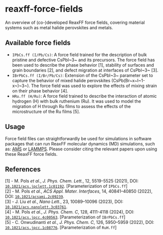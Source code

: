 # reaxff-force-fields

An overview of (co-)developed ReaxFF force fields, covering material systems such as metal halide perovskites and metals.

## Available force fields

 - `IPbCs.ff (I/Pb/Cs)`: A force field trained for the description of bulk pristine and defective CsPbI~3~ and its precursors. The force field has been used to describe the phase behavior [1], stability of surfaces and grain boundaries [2], and defect migration at interfaces of CsPbI~3~ [3].
 - `IBrPbCs.ff (I/Br/Pb/Cs)`: Extension of the CsPbI~3~ parameter set to capture the behavior of mixed halide perovskites (CsPb(Br~x~I~1-x~)~3~). The force field was used to explore the effects of mixing strain on their phase behavior [4].
 - `HRu.ff (H/Ru)`: A force field trained to describe the interaction of atomic hydrogen (H) with bulk ruthenium (Ru). It was used to model the migration of H through Ru films to assess the effects of the microstructure of the Ru films [5].

## Usage

Force field files can straightforwardly be used for simulations in software packages that can run ReaxFF molecular dynamics (MD) simulations, such as: [AMS](https://www.scm.com/amsterdam-modeling-suite/reaxff/) or [LAMMPS](https://www.lammps.org/#gsc.tab=0). Please consider citing the relevant papers upon using these ReaxFF force fields.

## References

[1] - M. Pols *et al.*, *J. Phys. Chem. Lett.*, 12, 5519-5525 (2021), DOI:  [`10.1021/acs.jpclett.1c01192`](https://doi.org/10.1021/acs.jpclett.1c01192). [Parameterization of `IPbCs.ff`]  
[2] - M. Pols *et al.*, *ACS Appl. Mater. Interfaces*, 14, 40841–40850 (2022), DOI:  [`10.1021/acsami.2c09239`](https://doi.org/10.1021/acsami.2c09239).  
[3] - J. Liu *et al.*, *Nano Lett.*, 23, 10089–10096 (2023), DOI:  [`10.1021/acs.nanolett.3c03761`](https://doi.org/10.1021/acs.nanolett.3c03761).  
[4] - M. Pols *et al.*, *J. Phys. Chem. C*, 128, 4111-4118 (2024), DOI:  [`10.1021/acs.jpcc.4c00563`](https://doi.org/10.1021/acs.jpcc.4c00563). [Parameterization of `IBrPbCs.ff`]  
[5] - C. Onwudinanti *et al.*, *J. Phys. Chem. C*, 126, 5950–5959 (2022), DOI:  [`10.1021/acs.jpcc.1c08776`](https://doi.org/10.1021/acs.jpcc.1c08776). [Parameterization of `RuH.ff`]  
